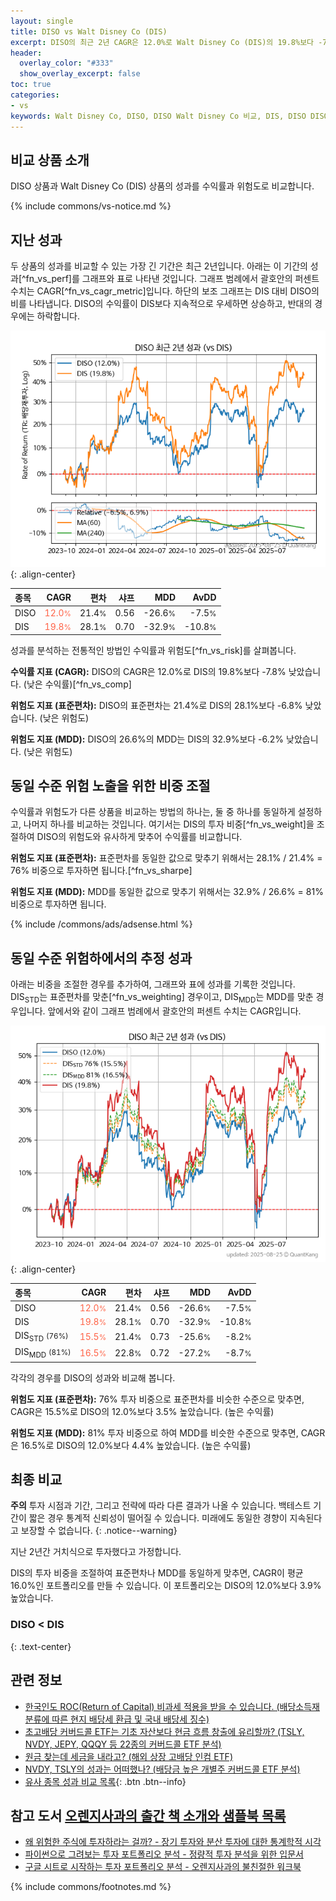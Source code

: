 ```yaml
---
layout: single
title: DISO vs Walt Disney Co (DIS)
excerpt: DISO의 최근 2년 CAGR은 12.0%로 Walt Disney Co (DIS)의 19.8%보다 -7.8% 낮았습니다.
header:
  overlay_color: "#333"
  show_overlay_excerpt: false
toc: true
categories:
- vs
keywords: Walt Disney Co, DISO, DISO Walt Disney Co 비교, DIS, DISO DISO 비교
---
```


## 비교 상품 소개


DISO 상품과 Walt Disney Co (DIS) 상품의 성과를 수익률과 위험도로 비교합니다.





{% include commons/vs-notice.md %}

## 지난 성과

두 상품의 성과를 비교할 수 있는 가장 긴 기간은 최근 2년입니다. 아래는 이 기간의 성과[^fn_vs_perf]를 그래프와 표로 나타낸 것입니다.
그래프 범례에서 괄호안의 퍼센트 수치는 CAGR[^fn_vs_cagr_metric]입니다.
하단의 보조 그래프는 DIS 대비 DISO의 비를 나타냅니다.
DISO의 수익률이 DIS보다 지속적으로 우세하면 상승하고, 반대의 경우에는 하락합니다.

![DISO](/vs/images/diso-vs-dis_dual.png){: .align-center}

| **종목** | **CAGR** | **편차** | **샤프** | **MDD** | **AvDD** |
| :------------ | ------: | -----------: | -------: | ------: | -------: |
| DISO | <span style="color: tomato">12.0<small>%</small></span> | 21.4<small>%</small> | 0.56 | -26.6<small>%</small> | -7.5<small>%</small> |
| DIS | <span style="color: tomato">19.8<small>%</small></span> | 28.1<small>%</small> | 0.70 | -32.9<small>%</small> | -10.8<small>%</small> |

<!-- more -->


성과를 분석하는 전통적인 방법인 수익률과 위험도[^fn_vs_risk]를 살펴봅니다.

**수익률 지표 (CAGR):** DISO의 CAGR은 12.0%로 DIS의 19.8%보다 -7.8% 낮았습니다. (낮은 수익률)[^fn_vs_comp]

**위험도 지표 (표준편차):** DISO의 표준편차는 21.4%로 DIS의 28.1%보다 -6.8% 낮았습니다. (낮은 위험도)

**위험도 지표 (MDD):** DISO의 26.6%의 MDD는 DIS의 32.9%보다 -6.2% 낮았습니다. (낮은 위험도)



## 동일 수준 위험 노출을 위한 비중 조절

수익률과 위험도가 다른 상품을 비교하는 방법의 하나는, 둘 중 하나를 동일하게 설정하고, 나머지 하나를 비교하는 것입니다.
여기서는 DIS의 투자 비중[^fn_vs_weight]을 조절하여 DISO의 위험도와 유사하게 맞추어 수익률를 비교합니다.

**위험도 지표 (표준편차):** 표준편차를 동일한 값으로 맞추기 위해서는 28.1% / 21.4% = 76% 비중으로 투자하면 됩니다.[^fn_vs_sharpe]

**위험도 지표 (MDD):** MDD를 동일한 값으로 맞추기 위해서는 32.9% / 26.6% = 81% 비중으로 투자하면 됩니다.


{% include /commons/ads/adsense.html %}



## 동일 수준 위험하에서의 추정 성과

아래는 비중을 조절한 경우를 추가하여, 그래프와 표에 성과를 기록한 것입니다.
DIS<sub>STD</sub>는 표준편차를 맞춘[^fn_vs_weighting] 경우이고, DIS<sub>MDD</sub>는 MDD를 맞춘 경우입니다.
앞에서와 같이 그래프 범례에서 괄호안의 퍼센트 수치는 CAGR입니다.


![DISO](/vs/images/diso-vs-dis.png){: .align-center}



| **종목** | **CAGR** | **편차** | **샤프** | **MDD** | **AvDD** |
| :------------ | ------: | -----------: | -------: | ------: | -------: |
| DISO | <span style="color: tomato">12.0<small>%</small></span> | 21.4<small>%</small> | 0.56 | -26.6<small>%</small> | -7.5<small>%</small> |
| DIS | <span style="color: tomato">19.8<small>%</small></span> | 28.1<small>%</small> | 0.70 | -32.9<small>%</small> | -10.8<small>%</small> |
| DIS<sub>STD</sub> <small>(76%)</small> | <span style="color: tomato">15.5<small>%</small></span> | 21.4<small>%</small> | 0.73 | -25.6<small>%</small> | -8.2<small>%</small> |
| DIS<sub>MDD</sub> <small>(81%)</small> | <span style="color: tomato">16.5<small>%</small></span> | 22.8<small>%</small> | 0.72 | -27.2<small>%</small> | -8.7<small>%</small> |



각각의 경우를 DISO의 성과와 비교해 봅니다.

**위험도 지표 (표준편차):** 76% 투자 비중으로 표준편차를 비슷한 수준으로 맞추면, CAGR은 15.5%로 DISO의 12.0%보다 3.5% 높았습니다. (높은 수익률)

**위험도 지표 (MDD):** 81% 투자 비중으로 하여 MDD를 비슷한 수준으로 맞추면, CAGR은 16.5%로 DISO의 12.0%보다 4.4% 높았습니다. (높은 수익률)




## 최종 비교

**주의** 투자 시점과 기간, 그리고 전략에 따라 다른 결과가 나올 수 있습니다. 백테스트 기간이 짧은 경우 통계적 신뢰성이 떨어질 수 있습니다. 미래에도 동일한 경향이 지속된다고 보장할 수 없습니다.
{: .notice--warning}

지난 2년간 거치식으로 투자했다고 가정합니다.

DIS의 투자 비중을 조절하여 표준편차나 MDD를 동일하게 맞추면, CAGR이 평균 16.0%인 포트폴리오를 만들 수 있습니다.
이 포트폴리오는 DISO의 12.0%보다 3.9% 높았습니다.

### DISO &lt; DIS
{: .text-center}


## 관련 정보

- [한국인도 ROC(Return of Capital) 비과세 적용을 받을 수 있습니다. (배당소득재분류에 따른 현지 배당세 환급 및 국내 배당세 징수)](https://kongdori.tistory.com/299)
- [초고배당 커버드콜 ETF는 기초 자산보다 현금 흐름 창출에 유리할까? (TSLY, NVDY, JEPY, QQQY 등 22종의 커버드콜 ETF 분석)](https://kongdori.tistory.com/286)
- [원금 찾는데 세금을 내라고? (해외 상장 고배당 인컴 ETF)](https://kongdori.tistory.com/206)
- [NVDY, TSLY의 성과는 어떠했나? (배당금 높은 개별주 커버드콜 ETF 분석)](https://kongdori.tistory.com/172)
- [유사 종목 성과 비교 목록](/vs/){: .btn .btn--info}


## 참고 도서 [오렌지사과의 출간 책 소개와 샘플북 목록](https://kongdori.tistory.com/691)

- [왜 위험한 주식에 투자하라는 걸까? - 장기 투자와 분산 투자에 대한 통계학적 시각](https://kongdori.tistory.com/421)
- [파이썬으로 그려보는 투자 포트폴리오 분석  - 정량적 투자 분석을 위한 입문서](https://kongdori.tistory.com/643)
- [구글 시트로 시작하는 투자 포트폴리오 분석 - 오렌지사과의 불친절한 워크북](https://kongdori.tistory.com/449)

{% include commons/footnotes.md %}